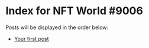 # Index for NFT World #9006
Posts will be displayed in the order below:

- [Your first post](./001-first.md)

